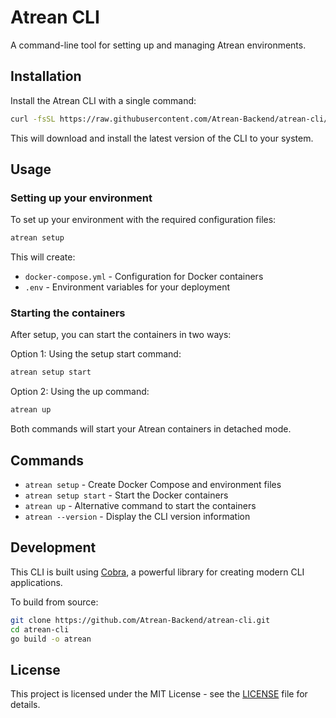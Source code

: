 # Atrean CLI

A command-line tool for setting up and managing Atrean environments.

## Installation

Install the Atrean CLI with a single command:

```bash
curl -fsSL https://raw.githubusercontent.com/Atrean-Backend/atrean-cli/main/install.sh | bash
```

This will download and install the latest version of the CLI to your system.

## Usage

### Setting up your environment

To set up your environment with the required configuration files:

```bash
atrean setup
```

This will create:
- `docker-compose.yml` - Configuration for Docker containers
- `.env` - Environment variables for your deployment

### Starting the containers

After setup, you can start the containers in two ways:

Option 1: Using the setup start command:
```bash
atrean setup start
```

Option 2: Using the up command:
```bash
atrean up
```

Both commands will start your Atrean containers in detached mode.

## Commands

- `atrean setup` - Create Docker Compose and environment files
- `atrean setup start` - Start the Docker containers
- `atrean up` - Alternative command to start the containers
- `atrean --version` - Display the CLI version information

## Development

This CLI is built using [Cobra](https://github.com/spf13/cobra), a powerful library for creating modern CLI applications.

To build from source:

```bash
git clone https://github.com/Atrean-Backend/atrean-cli.git
cd atrean-cli
go build -o atrean
```

## License

This project is licensed under the MIT License - see the [LICENSE](LICENSE) file for details. 